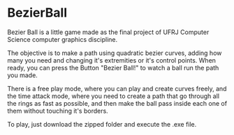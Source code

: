 # BezierBall
Bezier Ball is a little game made as the final project of UFRJ Computer Science computer graphics discipline.

The objective is to make a path using quadratic bezier curves, adding how many you need and changing it's extremities or it's control points. When ready, you can press the Button "Bezier Ball!" to watch a ball run the path you made.

There is a free play mode, where you can play and create curves freely, and the time attack mode, where you need to create a path that go through all the rings as fast as possible, and then make the ball pass inside each one of them without touching it's borders.

To play, just download the zipped folder and execute the .exe file.
